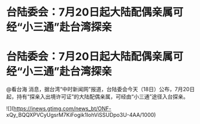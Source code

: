 # 台陆委会：7月20日起大陆配偶亲属可经“小三通”赴台湾探亲

# 台陆委会：7月20日起大陆配偶亲属可经“小三通”赴台湾探亲

@看台海 消息，据台湾“中时新闻网”报道，台陆委会今天（18日）公布，7月20日起，持有“探亲入出境许可证”的大陆配偶亲属，可经由“小三通”途径入台探亲。

![](https://inews.gtimg.com/news_bt/ONF-
xQy_BQQXPVCyUgsrM7KiFogik1IohViSSUDpo3U-4AA/1000)

